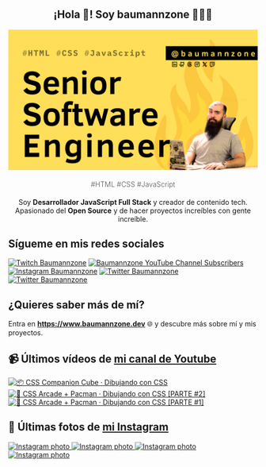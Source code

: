 <p align="center">
   <h2 align="center">¡Hola 👋! Soy baumannzone 👨🏻‍💻</h2>
   <img align="center" src="img/Senior Software Engineer.png" />
   <h4 align="center" style="font-weight: 300; color: #555;">#HTML #CSS #JavaScript</h4>
</p>

<p align="center" style="margin-bottom: 20px">Soy <strong>Desarrollador JavaScript Full Stack</strong> y creador de contenido tech.
<br/>
Apasionado del <strong>Open Source</strong> y de hacer proyectos increíbles con gente increíble.
</p>

## Sígueme en mis redes sociales

[![Twitch Baumannzone](https://img.shields.io/twitch/status/baumannzone?style=social)](https://twitch.tv/baumannzone)
[![Baumannzone YouTube Channel Subscribers](https://img.shields.io/youtube/channel/subscribers/UCTTj5ztXnGeDRPFVsBp7VMA?style=social)](https://youtube.com/rambitojs)
[![Instagram Baumannzone](https://img.shields.io/badge/Baumannzone--_.svg?label=Instagram&style=social&logo=instagram)](https://instagram.com/baumannzone)
[![Twitter Baumannzone](https://img.shields.io/twitter/follow/Baumannzone?label=Twitter&style=social)](https://twitter.com/baumannzone)
[![Twitter Baumannzone](https://img.shields.io/badge/LinkedIn-ffffff?logo=linkedin&logoColor=black)](https://www.linkedin.com/in/baumannzone/)


## ¿Quieres saber más de mí?

Entra en **https://www.baumannzone.dev** 🌐 y descubre más sobre mí y mis proyectos.

## 📹 Últimos vídeos de [mi canal de Youtube](https://youtube.com/rambitojs?sub_confirmation=1)


<a href='https://youtu.be/W6xwoSJahA0' target='_blank'>
  <img width='30%' src='https://img.youtube.com/vi/W6xwoSJahA0/mqdefault.jpg' alt='📦 CSS Companion Cube · Dibujando con CSS' />
</a>
<a href='https://youtu.be/9C3NXVXewH8' target='_blank'>
  <img width='30%' src='https://img.youtube.com/vi/9C3NXVXewH8/mqdefault.jpg' alt='👾 CSS Arcade + Pacman · Dibujando con CSS [PARTE #2]' />
</a>
<a href='https://youtu.be/2ahqLdgkSxA' target='_blank'>
  <img width='30%' src='https://img.youtube.com/vi/2ahqLdgkSxA/mqdefault.jpg' alt='👾 CSS Arcade + Pacman · Dibujando con CSS [PARTE #1]' />
</a>

## 📸 Últimas fotos de [mi Instagram](https://instagram.com/baumannzone)


<a href='https://instagram.com/p/DCFcW2NAEx_' target='_blank'>
  <img width='20%' src='https://instagram.fvno7-1.fna.fbcdn.net/v/t51.29350-15/465906496_1919900328534968_4397883912871433257_n.jpg?stp=dst-jpg_e15&_nc_ht=instagram.fvno7-1.fna.fbcdn.net&_nc_cat=108&_nc_ohc=IsgkwIdKT5kQ7kNvgEf0zrp&_nc_gid=4131978dfba74cff9204abfa48aad162&edm=APU89FABAAAA&ccb=7-5&oh=00_AYAuC5UMwwpa30jYkw6zEFOxWnv8OHradCgD0WRojMiEAg&oe=6733D074&_nc_sid=bc0c2c' alt='Instagram photo' />
</a>
<a href='https://instagram.com/p/DCDBcQntNmr' target='_blank'>
  <img width='20%' src='https://instagram.fvno7-1.fna.fbcdn.net/v/t51.29350-15/466113652_1049938613495909_2682636191065571208_n.jpg?stp=dst-jpg_e15&_nc_ht=instagram.fvno7-1.fna.fbcdn.net&_nc_cat=105&_nc_ohc=ptVfwGiLPt0Q7kNvgH2SVrN&_nc_gid=4131978dfba74cff9204abfa48aad162&edm=APU89FABAAAA&ccb=7-5&oh=00_AYDjE37kOoZFDXaTUO0easR8J6xKL-QKE5qqIIfrpSP1Ng&oe=6733CC4C&_nc_sid=bc0c2c' alt='Instagram photo' />
</a>
<a href='https://instagram.com/p/DCAhYPSPtBf' target='_blank'>
  <img width='20%' src='https://instagram.fvno7-1.fna.fbcdn.net/v/t51.29350-15/465779945_1293754752069328_973909301284223236_n.jpg?stp=dst-jpg_e15_fr_p1080x1080&_nc_ht=instagram.fvno7-1.fna.fbcdn.net&_nc_cat=104&_nc_ohc=5zVkMI-1PoAQ7kNvgEOEFZW&_nc_gid=4131978dfba74cff9204abfa48aad162&edm=APU89FABAAAA&ccb=7-5&oh=00_AYCSSyVmvRu0gDmwcbpfyxD9wOrQPvGu1lnm6lAE48hThQ&oe=6733E4A9&_nc_sid=bc0c2c' alt='Instagram photo' />
</a>
<a href='https://instagram.com/p/DBM6xZZo04v' target='_blank'>
  <img width='20%' src='https://instagram.fvno7-1.fna.fbcdn.net/v/t51.29350-15/463474695_1105913000884920_6645772424736888620_n.jpg?stp=dst-jpg_e15_fr_s1080x1080&_nc_ht=instagram.fvno7-1.fna.fbcdn.net&_nc_cat=100&_nc_ohc=Ot3hIEECxXYQ7kNvgGEGCDo&_nc_gid=4131978dfba74cff9204abfa48aad162&edm=APU89FABAAAA&ccb=7-5&oh=00_AYB0OzKeTpdRVK2wBwozIcFd9Mzk7C53vhJe4hJ_7KKyIQ&oe=6733D39E&_nc_sid=bc0c2c' alt='Instagram photo' />
</a>
